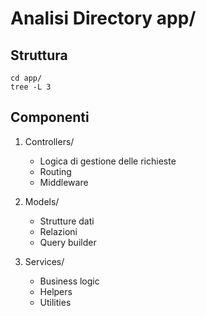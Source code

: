 # Analisi Directory app/

## Struttura
```
cd app/
tree -L 3
```

## Componenti
1. Controllers/
   - Logica di gestione delle richieste
   - Routing
   - Middleware

2. Models/
   - Strutture dati
   - Relazioni
   - Query builder

3. Services/
   - Business logic
   - Helpers
   - Utilities 